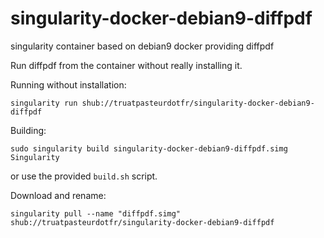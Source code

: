 # singularity-docker-debian9-diffpdf
singularity container based on debian9 docker providing diffpdf

Run diffpdf from the container without really installing it.

Running without installation:
```
singularity run shub://truatpasteurdotfr/singularity-docker-debian9-diffpdf
```
Building:
```
sudo singularity build singularity-docker-debian9-diffpdf.simg Singularity
```
or use the provided `build.sh` script.

Download and rename:
```
singularity pull --name "diffpdf.simg" shub://truatpasteurdotfr/singularity-docker-debian9-diffpdf
```
